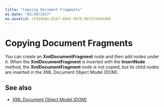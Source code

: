 ```yaml
---
title: "Copying Document Fragments"
ms.date: "03/30/2017"
ms.assetid: cf424bbe-81b7-40d2-9978-9b727da94d80
---
```

# Copying Document Fragments

You can create an **XmlDocumentFragment** node and then add nodes under it. When the **XmlDocumentFragment** is inserted with the **InsertNode** method, the **XmlDocumentFragment** node is not copied, but its child nodes are inserted in the XML Document Object Model (DOM).  
  
## See also

- [XML Document Object Model (DOM)](xml-document-object-model-dom.md)
